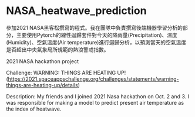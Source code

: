 # NASA_heatwave_prediction
參加2021 NASA黑客松撰寫的程式。我在團隊中負責撰寫後端機器學習分析的部分，主要使用Pytorch的線性迴歸套件對今天的降雨量(Precipitation)、濕度(Humidity)、空氣溫度(Air temperature)進行迴歸分析，以預測當天的空氣溫度是否超出中央氣象局所規範的熱浪警戒指數。

2021 NASA hackathon project

Challenge: WARNING: THINGS ARE HEATING UP! (https://2021.spaceappschallenge.org/challenges/statements/warning-things-are-heating-up/details)

Description: My friends and I joined 2021 Nasa hackathon on Oct. 2 and 3. I was responsible for making a model to predict present air temperature as the index of heatwave. 
